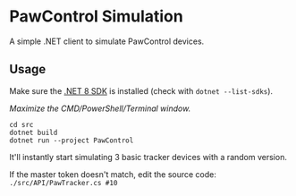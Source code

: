 # PawControl Simulation

A simple .NET client to simulate PawControl devices.

## Usage

Make sure the [.NET 8 SDK](https://dotnet.microsoft.com/en-us/download/dotnet/8.0) is installed (check with `dotnet --list-sdks`).

*Maximize the CMD/PowerShell/Terminal window.*

```shell
cd src
dotnet build
dotnet run --project PawControl
```

It'll instantly start simulating 3 basic tracker devices with a random version.

If the master token doesn't match, edit the source code: `./src/API/PawTracker.cs #10`

